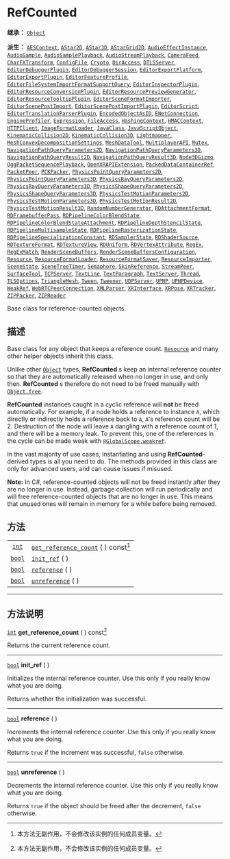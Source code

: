 <!-- ⚠ 请勿编辑本文件 ⚠ -->
<!-- 本文档使用脚本从 WeDot 引擎源码仓库生成。 -->
<!-- 生成脚本：https://github.com/WeDot-Engine/WeDot/tree/4.3/doc/tools/make_md.py； -->
<!-- 原文件：https://github.com/WeDot-Engine/WeDot/tree/4.3/doc/classes/RefCounted.xml。 -->

<div id="_class_refcounted"></div>

# RefCounted

**继承：** [`Object`](class_object.md)

**派生：** [`AESContext`](class_aescontext.md), [`AStar2D`](class_astar2d.md), [`AStar3D`](class_astar3d.md), [`AStarGrid2D`](class_astargrid2d.md), [`AudioEffectInstance`](class_audioeffectinstance.md), [`AudioSample`](class_audiosample.md), [`AudioSamplePlayback`](class_audiosampleplayback.md), [`AudioStreamPlayback`](class_audiostreamplayback.md), [`CameraFeed`](class_camerafeed.md), [`CharFXTransform`](class_charfxtransform.md), [`ConfigFile`](class_configfile.md), [`Crypto`](class_crypto.md), [`DirAccess`](class_diraccess.md), [`DTLSServer`](class_dtlsserver.md), [`EditorDebuggerPlugin`](class_editordebuggerplugin.md), [`EditorDebuggerSession`](class_editordebuggersession.md), [`EditorExportPlatform`](class_editorexportplatform.md), [`EditorExportPlugin`](class_editorexportplugin.md), [`EditorFeatureProfile`](class_editorfeatureprofile.md), [`EditorFileSystemImportFormatSupportQuery`](class_editorfilesystemimportformatsupportquery.md), [`EditorInspectorPlugin`](class_editorinspectorplugin.md), [`EditorResourceConversionPlugin`](class_editorresourceconversionplugin.md), [`EditorResourcePreviewGenerator`](class_editorresourcepreviewgenerator.md), [`EditorResourceTooltipPlugin`](class_editorresourcetooltipplugin.md), [`EditorSceneFormatImporter`](class_editorsceneformatimporter.md), [`EditorScenePostImport`](class_editorscenepostimport.md), [`EditorScenePostImportPlugin`](class_editorscenepostimportplugin.md), [`EditorScript`](class_editorscript.md), [`EditorTranslationParserPlugin`](class_editortranslationparserplugin.md), [`EncodedObjectAsID`](class_encodedobjectasid.md), [`ENetConnection`](class_enetconnection.md), [`EngineProfiler`](class_engineprofiler.md), [`Expression`](class_expression.md), [`FileAccess`](class_fileaccess.md), [`HashingContext`](class_hashingcontext.md), [`HMACContext`](class_hmaccontext.md), [`HTTPClient`](class_httpclient.md), [`ImageFormatLoader`](class_imageformatloader.md), [`JavaClass`](class_javaclass.md), [`JavaScriptObject`](class_javascriptobject.md), [`KinematicCollision2D`](class_kinematiccollision2d.md), [`KinematicCollision3D`](class_kinematiccollision3d.md), [`Lightmapper`](class_lightmapper.md), [`MeshConvexDecompositionSettings`](class_meshconvexdecompositionsettings.md), [`MeshDataTool`](class_meshdatatool.md), [`MultiplayerAPI`](class_multiplayerapi.md), [`Mutex`](class_mutex.md), [`NavigationPathQueryParameters2D`](class_navigationpathqueryparameters2d.md), [`NavigationPathQueryParameters3D`](class_navigationpathqueryparameters3d.md), [`NavigationPathQueryResult2D`](class_navigationpathqueryresult2d.md), [`NavigationPathQueryResult3D`](class_navigationpathqueryresult3d.md), [`Node3DGizmo`](class_node3dgizmo.md), [`OggPacketSequencePlayback`](class_oggpacketsequenceplayback.md), [`OpenXRAPIExtension`](class_openxrapiextension.md), [`PackedDataContainerRef`](class_packeddatacontainerref.md), [`PacketPeer`](class_packetpeer.md), [`PCKPacker`](class_pckpacker.md), [`PhysicsPointQueryParameters2D`](class_physicspointqueryparameters2d.md), [`PhysicsPointQueryParameters3D`](class_physicspointqueryparameters3d.md), [`PhysicsRayQueryParameters2D`](class_physicsrayqueryparameters2d.md), [`PhysicsRayQueryParameters3D`](class_physicsrayqueryparameters3d.md), [`PhysicsShapeQueryParameters2D`](class_physicsshapequeryparameters2d.md), [`PhysicsShapeQueryParameters3D`](class_physicsshapequeryparameters3d.md), [`PhysicsTestMotionParameters2D`](class_physicstestmotionparameters2d.md), [`PhysicsTestMotionParameters3D`](class_physicstestmotionparameters3d.md), [`PhysicsTestMotionResult2D`](class_physicstestmotionresult2d.md), [`PhysicsTestMotionResult3D`](class_physicstestmotionresult3d.md), [`RandomNumberGenerator`](class_randomnumbergenerator.md), [`RDAttachmentFormat`](class_rdattachmentformat.md), [`RDFramebufferPass`](class_rdframebufferpass.md), [`RDPipelineColorBlendState`](class_rdpipelinecolorblendstate.md), [`RDPipelineColorBlendStateAttachment`](class_rdpipelinecolorblendstateattachment.md), [`RDPipelineDepthStencilState`](class_rdpipelinedepthstencilstate.md), [`RDPipelineMultisampleState`](class_rdpipelinemultisamplestate.md), [`RDPipelineRasterizationState`](class_rdpipelinerasterizationstate.md), [`RDPipelineSpecializationConstant`](class_rdpipelinespecializationconstant.md), [`RDSamplerState`](class_rdsamplerstate.md), [`RDShaderSource`](class_rdshadersource.md), [`RDTextureFormat`](class_rdtextureformat.md), [`RDTextureView`](class_rdtextureview.md), [`RDUniform`](class_rduniform.md), [`RDVertexAttribute`](class_rdvertexattribute.md), [`RegEx`](class_regex.md), [`RegExMatch`](class_regexmatch.md), [`RenderSceneBuffers`](class_renderscenebuffers.md), [`RenderSceneBuffersConfiguration`](class_renderscenebuffersconfiguration.md), [`Resource`](class_resource.md), [`ResourceFormatLoader`](class_resourceformatloader.md), [`ResourceFormatSaver`](class_resourceformatsaver.md), [`ResourceImporter`](class_resourceimporter.md), [`SceneState`](class_scenestate.md), [`SceneTreeTimer`](class_scenetreetimer.md), [`Semaphore`](class_semaphore.md), [`SkinReference`](class_skinreference.md), [`StreamPeer`](class_streampeer.md), [`SurfaceTool`](class_surfacetool.md), [`TCPServer`](class_tcpserver.md), [`TextLine`](class_textline.md), [`TextParagraph`](class_textparagraph.md), [`TextServer`](class_textserver.md), [`Thread`](class_thread.md), [`TLSOptions`](class_tlsoptions.md), [`TriangleMesh`](class_trianglemesh.md), [`Tween`](class_tween.md), [`Tweener`](class_tweener.md), [`UDPServer`](class_udpserver.md), [`UPNP`](class_upnp.md), [`UPNPDevice`](class_upnpdevice.md), [`WeakRef`](class_weakref.md), [`WebRTCPeerConnection`](class_webrtcpeerconnection.md), [`XMLParser`](class_xmlparser.md), [`XRInterface`](class_xrinterface.md), [`XRPose`](class_xrpose.md), [`XRTracker`](class_xrtracker.md), [`ZIPPacker`](class_zippacker.md), [`ZIPReader`](class_zipreader.md)

Base class for reference-counted objects.

## 描述

Base class for any object that keeps a reference count. [`Resource`](class_resource.md) and many other helper objects inherit this class.

Unlike other [`Object`](class_object.md) types, **RefCounted** s keep an internal reference counter so that they are automatically released when no longer in use, and only then. **RefCounted** s therefore do not need to be freed manually with [`Object.free`](#class_object_method_free).

 **RefCounted** instances caught in a cyclic reference will **not** be freed automatically. For example, if a node holds a reference to instance `A`, which directly or indirectly holds a reference back to `A`, `A`'s reference count will be 2. Destruction of the node will leave `A` dangling with a reference count of 1, and there will be a memory leak. To prevent this, one of the references in the cycle can be made weak with [`@GlobalScope.weakref`](#class_@globalscope_method_weakref).

In the vast majority of use cases, instantiating and using **RefCounted**-derived types is all you need to do. The methods provided in this class are only for advanced users, and can cause issues if misused.

 **Note:** In C#, reference-counted objects will not be freed instantly after they are no longer in use. Instead, garbage collection will run periodically and will free reference-counted objects that are no longer in use. This means that unused ones will remain in memory for a while before being removed.

## 方法

|||
|:-:|:--|
| [`int`](class_int.md)   | [`get_reference_count`](class_refcountedmd#class_refcounted_method_get_reference_count) ( ) const[^const] |
| [`bool`](class_bool.md) | [`init_ref`](class_refcountedmd#class_refcounted_method_init_ref) ( )                                     |
| [`bool`](class_bool.md) | [`reference`](class_refcountedmd#class_refcounted_method_reference) ( )                                   |
| [`bool`](class_bool.md) | [`unreference`](class_refcountedmd#class_refcounted_method_unreference) ( )                               |

<!-- rst-class:: classref-section-separator -->

---

## 方法说明

<div id="_class_refcounted_method_get_reference_count"></div>

[`int`](class_int.md) **get_reference_count** ( ) const[^const]<div id="class_refcounted_method_get_reference_count"></div>

Returns the current reference count.

<!-- rst-class:: classref-item-separator -->

---

<div id="_class_refcounted_method_init_ref"></div>

[`bool`](class_bool.md) **init_ref** ( )<div id="class_refcounted_method_init_ref"></div>

Initializes the internal reference counter. Use this only if you really know what you are doing.

Returns whether the initialization was successful.

<!-- rst-class:: classref-item-separator -->

---

<div id="_class_refcounted_method_reference"></div>

[`bool`](class_bool.md) **reference** ( )<div id="class_refcounted_method_reference"></div>

Increments the internal reference counter. Use this only if you really know what you are doing.

Returns `true` if the increment was successful, `false` otherwise.

<!-- rst-class:: classref-item-separator -->

---

<div id="_class_refcounted_method_unreference"></div>

[`bool`](class_bool.md) **unreference** ( )<div id="class_refcounted_method_unreference"></div>

Decrements the internal reference counter. Use this only if you really know what you are doing.

Returns `true` if the object should be freed after the decrement, `false` otherwise.

[^virtual]: 本方法通常需要用户覆盖才能生效。
[^const]: 本方法无副作用，不会修改该实例的任何成员变量。
[^vararg]: 本方法除了能接受在此处描述的参数外，还能够继续接受任意数量的参数。
[^constructor]: 本方法用于构造某个类型。
[^static]: 调用本方法无需实例，可直接使用类名进行调用。
[^operator]: 本方法描述的是使用本类型作为左操作数的有效运算符。
[^bitfield]: 这个值是由下列位标志构成位掩码的整数。
[^void]: 无返回值。
